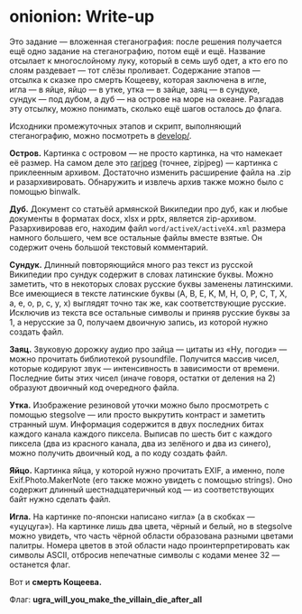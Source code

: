 # onionion: Write-up

Это задание — вложенная стеганография: после решения получается ещё одно задание на стеганографию, потом ещё и ещё. Название отсылает к многослойному луку, который в семь шуб одет, а кто его по слоям раздевает — тот слёзы проливает. Содержание этапов — отсылка к сказке про смерть Кощееву, которая заключена в игле, игла — в яйце, яйцо — в утке, утка — в зайце, заяц — в сундуке, сундук — под дубом, а дуб — на острове на море на океане. Разгадав эту отсылку, можно понимать, сколько ещё шагов осталось до флага.

Исходники промежуточных этапов и скрипт, выполняющий стеганографию, можно посмотреть в [develop/](develop/).

**Остров.** Картинка с островом — не просто картинка, на что намекает её размер. На самом деле это [rarjpeg](https://lurkmo.re/rarjpeg) (точнее, zipjpeg) — картинка с приклеенным архивом. Достаточно изменить расширение файла на .zip и разархивировать. Обнаружить и извлечь архив также можно было с помощью binwalk.

**Дуб.** Документ со статьёй армянской Википедии про дуб, как и любые документы в форматах docx, xlsx и pptx, является zip-архивом. Разархивировав его, находим файл `word/activeX/activeX4.xml` размера намного большего, чем все остальные файлы вместе взятые. Он содержит очень большой текстовый комментарий.

**Сундук.** Длинный повторяющийся много раз текст из русской Википедии про сундук содержит в словах латинские буквы. Можно заметить, что в некоторых словах русские буквы заменены латинскими. Все имеющиеся в тексте латинские буквы (A, B, E, K, M, H, O, P, C, T, X, a, e, o, p, c, y, x) выглядят точно так же, как соответствующие русские. Исключив из текста все остальные символы и приняв русские буквы за 1, а нерусские за 0, получаем двоичную запись, из которой нужно создать файл.

**Заяц.** Звуковую дорожку аудио про зайца — цитаты из «Ну, погоди» — можно прочитать библиотекой pysoundfile. Получится массив чисел, которые кодируют звук — интенсивность в зависимости от времени. Последние биты этих чисел (иначе говоря, остатки от деления на 2) образуют двоичный код очередного файла.

**Утка.** Изображение резиновой уточки можно было просмотреть с помощью stegsolve — или просто выкрутить контраст и заметить странный шум. Информация содержится в двух последних битах каждого канала каждого пиксела. Выписав по шесть бит с каждого пиксела (два из красного канала, два из зелёного и два из синего), можно получить двоичный код, а по коду создать файл.

**Яйцо.** Картинка яйца, у которой нужно прочитать EXIF, а именно, поле Exif.Photo.MakerNote (его также можно увидеть с помощью strings). Оно содержит длинный шестнадцатеричный код — из соответствующих байт нужно сделать файл.

**Игла.** На картинке по-японски написано «игла» (а в скобках — «уцуцуга»). На картинке лишь два цвета, чёрный и белый, но в stegsolve можно увидеть, что часть чёрной области образована разными цветами палитры. Номера цветов в этой области надо проинтерпретировать как символы ASCII, отбросив непечатные символы с кодами менее 32 — останется флаг.

Вот и **смерть Кощеева.**

Флаг: **ugra\_will\_you\_make\_the\_villain\_die\_after\_all**
